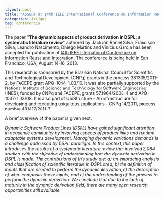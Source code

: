 ```yaml
---
layout: post
title: "ASSERT at 14th IEEE International Conference on Information Reuse and Integration (IEEE IRI 2013)"
categories: Artigos
tag: conferencia
---
```


The paper "**The dynamic aspects of product derivation in DSPL: a systematic literature review**" authored by Jackson Raniel Silva, Francisco Silva, Leandro Nascimento, Dhiego Martins and Vinícius Garcia has been accepted for publication at [14th IEEE International Conference on Information Reuse and Integration](http://www.sis.pitt.edu/~iri2013/). The conference is being held in San Francisco, USA, August 14-16, 2013.

This research is sponsored by the Brazilian National Council for Scientific and Technological Development (CNPq) grants in the process 381305/2011-2, by FACEPE grant APQ-1044-1.03/10. It was also partially supported by the National Institute of Science and Technology for Software Engineering (INES), funded by CNPq and FACEPE, grants 573964/2008-4 and APQ-1037-1.03/08. It is also part of UbiStructure - An infrastructure for developing and executing ubiquitous applications - CNPq 14/2011, process number 481417/2011-7.

A brief overview of the paper is given next.

_Dynamic Software Product Lines (DSPL) have gained significant attention in academic community by involving aspects of product lines and runtime adaptable systems development. Managing dynamic variations demands is a challenge addressed by DSPL paradigm. In this context, this paper introduces the results of a systematic literature review that involved 2,084 studies, with the objective of understanding how the dynamic derivation in DSPL is made. The contributions of this study are: a) an embracing analysis and classification of scientific literature in DSPL area, b) the definition of inputs that are needed to perform the dynamic derivation, c) the description of what composes these inputs, and d) the understanding of the process to perform the dynamic derivation. We conclude that due to the lack of maturity in the dynamic derivation field, there are many open research opportunities still available._